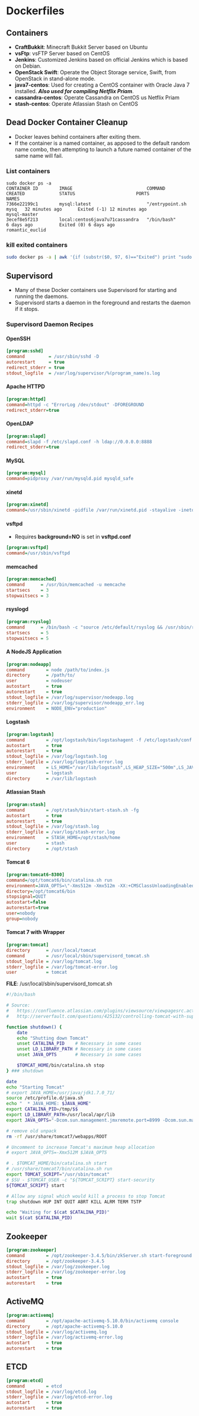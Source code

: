 Dockerfiles
===========

## Containers

* **CraftBukkit**: Minecraft Bukkit Server based on Ubuntu
* **vsFtp**: vsFTP Server based on CentOS
* **Jenkins**: Customized Jenkins based on official Jenkins which is based on Debian.
* **OpenStack Swift**: Operate the Object Storage service, Swift, from OpenStack in stand-alone mode.
* **java7-centos**: Used for creating a CentOS container with Oracle Java 7 installed. ***Also used for compiling Netflix Priam***.
* **cassandra-centos**: Operate Cassandra on CentOS us Netflix Priam
* **stash-centos**: Operate Atlassian Stash on CentOS


## Dead Docker Container Cleanup
* Docker leaves behind containers after exiting them.
* If the container is a named container, as apposed to the default random name combo, then attempting to launch a future named container of the same name will fail.

### List containers
```raw
sudo docker ps -a
CONTAINER ID        IMAGE                            COMMAND                CREATED             STATUS                       PORTS               NAMES
7366e22199c1        mysql:latest                     "/entrypoint.sh mysq   32 minutes ago      Exited (-1) 12 minutes ago                       mysql-master           
3ecef8e5f213        local:centos6java7u71cassandra   "/bin/bash"            6 days ago          Exited (0) 6 days ago                            romantic_euclid        
```

### kill exited containers
```bash
sudo docker ps -a | awk '{if (substr($0, 97, 6)=="Exited") print "sudo docker rm "$1;}' | sh
```







## Supervisord
* Many of these Docker containers use Supervisord for starting and running the daemons.
* Supervisord starts a daemon in the foreground and restarts the daemon if it stops.

### Supervisord Daemon Recipes

#### OpenSSH
```ini
[program:sshd]
command         = /usr/sbin/sshd -D
autorestart     = true
redirect_stderr = true
stdout_logfile  = /var/log/supervisor/%(program_name)s.log
```

#### Apache HTTPD
```ini
[program:httpd]
command=httpd -c "ErrorLog /dev/stdout" -DFOREGROUND
redirect_stderr=true
```

#### OpenLDAP
```ini
[program:slapd]
command=slapd -f /etc/slapd.conf -h ldap://0.0.0.0:8888
redirect_stderr=true
```

#### MySQL
```ini
[program:mysql]
command=pidproxy /var/run/mysqld.pid mysqld_safe
```

#### xinetd
```ini
[program:xinetd]
command=/usr/sbin/xinetd -pidfile /var/run/xinetd.pid -stayalive -inetd_compat -dontfork
```

#### vsftpd
* Requires **background=NO** is set in **vsftpd.conf**
```ini
[program:vsftpd]
command=/usr/sbin/vsftpd
```

#### memcached
```ini
[program:memcached]
command      = /usr/bin/memcached -u memcache
startsecs    = 3
stopwaitsecs = 3
```

#### rsyslogd
```ini
[program:rsyslog]
command      = /bin/bash -c "source /etc/default/rsyslog && /usr/sbin/rsyslogd -n -c3"
startsecs    = 5
stopwaitsecs = 5
```
#### A NodeJS Application
```ini
[program:nodeapp]
command        = node /path/to/index.js
directory      = /path/to/
user           = nodeuser
autostart      = true
autorestart    = true
stdout_logfile = /var/log/supervisor/nodeapp.log
stderr_logfile = /var/log/supervisor/nodeapp_err.log
environment    = NODE_ENV="production"
```

#### Logstash
```ini
[program:logstash]
command        = /opt/logstash/bin/logstashagent -f /etc/logstash/conf.d -l /var/log/logstash.log --verbose
autostart      = true
autorestart    = true
stdout_logfile = /var/log/logstash.log
stderr_logfile = /var/log/logstash-error.log
environment    = LS_HOME="/var/lib/logstash",LS_HEAP_SIZE="500m",LS_JAVA_OPTS="-Djava.io.tmpdir=/var/lib/logstash",JAVA_OPTS="-Djava.io.tmpdir=/var/lib/logstash"
user           = logstash
directory      = /var/lib/logstash
```

#### Atlassian Stash
```ini
[program:stash]
command        = /opt/stash/bin/start-stash.sh -fg
autostart      = true
autorestart    = true
stdout_logfile = /var/log/stash.log
stderr_logfile = /var/log/stash-error.log
environment    = STASH_HOME=/opt/stash/home
user           = stash
directory      = /opt/stash
```

#### Tomcat 6
```ini
[program:tomcat6-8300]
command=/opt/tomcat6/bin/catalina.sh run
environment=JAVA_OPTS=\"-Xms512m -Xmx512m -XX:+CMSClassUnloadingEnabled -XX:+CMSPermGenSweepingEnabled\"
directory=/opt/tomcat6/bin
stopsignal=QUIT
autostart=false
autorestart=true
user=nobody
group=nobody
```

#### Tomcat 7 with Wrapper
```ini
[program:tomcat]
directory      = /usr/local/tomcat
command        = /usr/local/sbin/supervisord_tomcat.sh
stdout_logfile = /var/log/tomcat.log
stderr_logfile = /var/log/tomcat-error.log
user           = tomcat
```


**FILE**: /usr/local/sbin/supervisord_tomcat.sh
```bash
#!/bin/bash

# Source:
#   https://confluence.atlassian.com/plugins/viewsource/viewpagesrc.action?pageId=252348917
#   http://serverfault.com/questions/425132/controlling-tomcat-with-supervisor

function shutdown() {
    date
    echo "Shutting down Tomcat"
    unset CATALINA_PID    # Necessary in some cases
    unset LD_LIBRARY_PATH # Necessary in some cases
    unset JAVA_OPTS       # Necessary in some cases

    $TOMCAT_HOME/bin/catalina.sh stop
} ### shutdown

date
echo "Starting Tomcat"
# export JAVA_HOME=/usr/java/jdk1.7.0_71/
source /etc/profile.d/java.sh
echo "  * JAVA_HOME: $JAVA_HOME"
export CATALINA_PID=/tmp/$$
export LD_LIBRARY_PATH=/usr/local/apr/lib
export JAVA_OPTS="-Dcom.sun.management.jmxremote.port=8999 -Dcom.sun.management.jmxremote.password.file=/etc/tomcat.jmx.pwd -Dcom.sun.management.jmxremote.access.file=/etc/tomcat.jmxremote.access -Dcom.sun.management.jmxremote.ssl=false -Xms128m -Xmx3072m -XX:MaxPermSize=256m"

# remove old unpack
rm -rf /usr/share/tomcat7/webapps/ROOT

# Uncomment to increase Tomcat's maximum heap allocation
# export JAVA_OPTS=-Xmx512M $JAVA_OPTS

# . $TOMCAT_HOME/bin/catalina.sh start
# /usr/share/tomcat7/bin/catalina.sh run
export TOMCAT_SCRIPT="/usr/sbin/tomcat"
# $SU - $TOMCAT_USER -c "${TOMCAT_SCRIPT} start-security
${TOMCAT_SCRIPT} start

# Allow any signal which would kill a process to stop Tomcat
trap shutdown HUP INT QUIT ABRT KILL ALRM TERM TSTP

echo "Waiting for $(cat $CATALINA_PID)"
wait $(cat $CATALINA_PID)
```

## Zookeeper
```ini
[program:zookeeper]
command        = /opt/zookeeper-3.4.5/bin/zkServer.sh start-foreground
directory      = /opt/zookeeper-3.4.5
stdout_logfile = /var/log/zookeeper.log
stderr_logfile = /var/log/zookeeper-error.log
autostart      = true
autorestart    = true
```

## ActiveMQ
```ini
[program:activemq]
command        = /opt/apache-activemq-5.10.0/bin/activemq console
directory      = /opt/apache-activemq-5.10.0
stdout_logfile = /var/log/activemq.log
stderr_logfile = /var/log/activemq-error.log
autostart      = true
autorestart    = true
```

## ETCD
```ini
[program:etcd]
command        = etcd
stdout_logfile = /var/log/etcd.log
stderr_logfile = /var/log/etcd-error.log
autostart      = true
autorestart    = true
```




